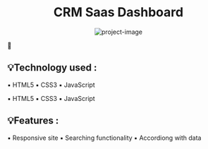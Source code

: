 <h1 align="center" id="title">CRM Saas Dashboard</h1>

<p align="center"><img src="https://cdn.dribbble.com/userupload/12540721/file/original-74fa9f48e033918b687bff18f2a8e98e.png?resize=1905x1429" alt="project-image"></p>

🔗

<h2>💡Technology used :</h2>
▪️  HTML5
▪️  CSS3
▪️  JavaScript

▪️   HTML5
▪️   CSS3
▪️   JavaScript

<h2>💡Features :</h2>
▪️ Responsive site
▪️ Searching functionality
▪️ Accordiong with data
